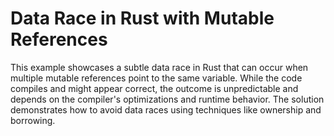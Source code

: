 # Data Race in Rust with Mutable References

This example showcases a subtle data race in Rust that can occur when multiple mutable references point to the same variable.  While the code compiles and might appear correct, the outcome is unpredictable and depends on the compiler's optimizations and runtime behavior.  The solution demonstrates how to avoid data races using techniques like ownership and borrowing.